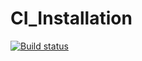 # CI_Installation
[![Build status](https://ci.appveyor.com/api/projects/status/3j0spnsp2s5rawqq/branch/master?svg=true)](https://ci.appveyor.com/project/IvanVorobev/ci-installation/branch/master)

